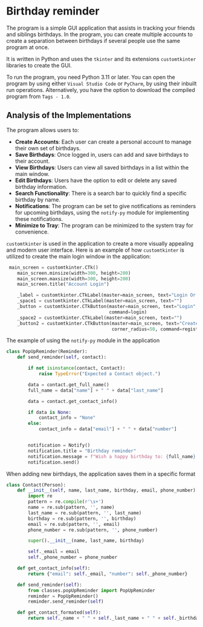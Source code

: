 # Birthday reminder

The program is a simple GUI application that assists in tracking your friends and siblings birthdays. In the program, you can create multiple accounts to create a separation between birthdays if several people use the same program at once.

It is written in Python and uses the `tkinter` and its extensions `customtkinter` libraries to create the GUI.

To run the program, you need Python 3.11 or later. You can open the program by using either `Visual Studio Code` or `PyCharm`, by using their inbuilt run operations. Alternatively, you have the option to download the compiled program from `Tags - 1.0`.

## Analysis of the Implementations


The program allows users to: 

- **Create Accounts**: Each user can create a personal account to manage their own set of birthdays.
- **Save Birthdays**: Once logged in, users can add and save birthdays to their account.
- **View Birthdays**: Users can view all saved birthdays in a list within the main window.
- **Edit Birthdays**: Users have the option to edit or delete any saved birthday information.
- **Search Functionality**: There is a search bar to quickly find a specific birthday by name.
- **Notifications**: The program can be set to give notifications as reminders for upcoming birthdays, using the `notify-py` module for implementing these notifications.
- **Minimize to Tray**: The program can be minimized to the system tray for convenience.

`customtkinter` is used in the application to create a more visually appealing and modern user interface. Here is an example of how `customtkinter` is utilized to create the main login window in the application:

```python
 main_screen = customtkinter.CTk()
    main_screen.minsize(width=300, height=200)
    main_screen.maxsize(width=300, height=200)
    main_screen.title("Account Login")

    _label = customtkinter.CTkLabel(master=main_screen, text="Login Or Create new user", font=("Calibri", 20, "bold"))
    _space1 = customtkinter.CTkLabel(master=main_screen, text="")
    _button = customtkinter.CTkButton(master=main_screen, text="Login", height=40, width=100, corner_radius=50,
                                      command=login)
    _space2 = customtkinter.CTkLabel(master=main_screen, text="")
    _button2 = customtkinter.CTkButton(master=main_screen, text="Create new user", height=40, width=100,
                                       corner_radius=50, command=register) 
```

The example of using the `notify-py` module in the application
```python
class PopUpReminder(Reminder):
    def send_reminder(self, contact):

        if not isinstance(contact, Contact):
            raise TypeError("Expected a Contact object.")

        data = contact.get_full_name()
        full_name = data["name"] + " " + data["last_name"]

        data = contact.get_contact_info()

        if data is None:
            contact_info = "None"
        else:
            contact_info = data["email"] + " " + data["number"]


        notification = Notify()
        notification.title = "Birthday reminder"
        notification.message = f"Wish a happy birthday to: {full_name} \n Contact info: {contact_info}"
        notification.send()
```
When adding new birthdays, the application saves them in a specific format
```python
class Contact(Person):
    def __init__(self, name, last_name, birthday, email, phone_number):
        import re
        pattern = re.compile(r'\s+')
        name = re.sub(pattern, '', name)
        last_name = re.sub(pattern, '', last_name)
        birthday = re.sub(pattern, '', birthday)
        email = re.sub(pattern, '', email)
        phone_number = re.sub(pattern, '', phone_number)

        super().__init__(name, last_name, birthday)

        self._email = email
        self._phone_number = phone_number

    def get_contact_info(self):
        return {"email": self._email, "number": self._phone_number}

    def send_reminder(self):
        from classes.popUpReminder import PopUpReminder
        reminder = PopUpReminder()
        reminder.send_reminder(self)

    def get_contact_formated(self):
        return self._name + " " + self._last_name + " " + self._birthday + " " + self._email + " " + self._phone_number
```
